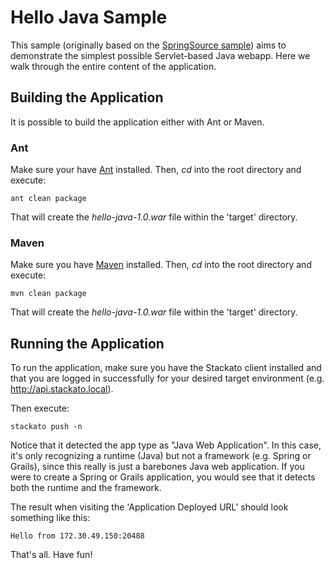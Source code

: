Hello Java Sample
=================

This sample (originally based on the [SpringSource sample](https://github.com/SpringSource/cloudfoundry-samples/tree/master/hello-java)) aims to demonstrate the simplest possible Servlet-based Java webapp. Here we walk through the entire content of the application.


Building the Application
------------------------

It is possible to build the application either with Ant or Maven.

### Ant

Make sure your have [Ant](http://ant.apache.org/ "Ant") installed.
Then, *cd* into the root directory and execute:

	ant clean package
	
That will create the *hello-java-1.0.war* file within the 'target' directory.

### Maven

Make sure you have [Maven](http://maven.apache.org/ "Maven") installed.
Then, *cd* into the root directory and execute:

	mvn clean package

That will create the *hello-java-1.0.war* file within the 'target' directory.

Running the Application
-----------------------

To run the application, make sure you have the Stackato client installed and that you are logged in successfully for your desired target environment (e.g. http://api.stackato.local).

Then execute:

	stackato push -n 

Notice that it detected the app type as "Java Web Application". In this case, it's only recognizing a runtime (Java)
but not a framework (e.g. Spring or Grails), since this really is just a barebones Java web application. If you were
to create a Spring or Grails application, you would see that it detects both the runtime and the framework.

The result when visiting the 'Application Deployed URL' should look something like this:

	Hello from 172.30.49.150:20488

That's all. Have fun!
